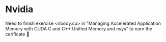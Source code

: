 # Nvidia

Need to finish exercise <nbody.cu> in "Managing Accelerated Application Memory with CUDA C and C++ Unified Memory and nsys" to earn the cerificate 📄️
